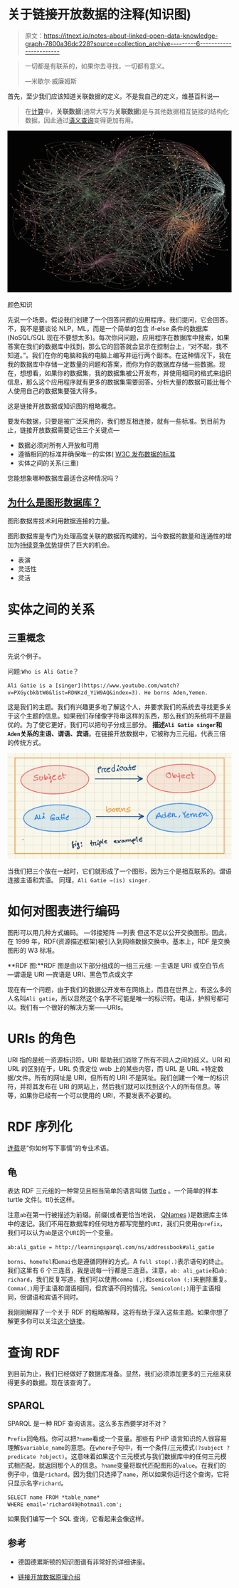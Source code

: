 # 关于链接开放数据的注释(知识图)

> 原文：<https://itnext.io/notes-about-linked-open-data-knowledge-graph-7800a36dc228?source=collection_archive---------6----------------------->

> 一切都是有联系的，如果你去寻找，一切都有意义。
> 
> —米歇尔·威廉姆斯

首先，至少我们应该知道关联数据的定义。不是我自己的定义，维基百科说—

> 在[计算](https://en.wikipedia.org/wiki/Computing)中，**关联数据**(通常大写为**关联数据**)是与其他数据相互链接的结构化数据，因此通过[语义查询](https://en.wikipedia.org/wiki/Semantic_query)变得更加有用。

![](img/d923d793007b981dbcd1f114765fc783.png)

颜色知识

先说一个场景。假设我们创建了一个回答问题的应用程序。我们提问，它会回答。不，我不是要谈论 NLP，ML，而是一个简单的包含 if-else 条件的数据库(NoSQL/SQL 现在不要想太多)。每次你问问题，应用程序在数据库中搜索，如果答案在我们的数据库中找到，那么它的回答就会显示在控制台上，“对不起，我不知道。”。我们在你的电脑和我的电脑上编写并运行两个副本。在这种情况下，我在我的数据库中存储一定数量的问题和答案，而你为你的数据库存储一些数据。现在，想想看，如果你的数据集，我的数据集被公开发布，并使用相同的格式来组织信息，那么这个应用程序就有更多的数据集需要回答。分析大量的数据可能比每个人使用自己的数据集要强大得多。

这是链接开放数据或知识图的粗略概念。

要发布数据，只要是被广泛采用的，我们想互相连接，就有一些标准。到目前为止，链接开放数据需要记住三个关键点—

*   数据必须对所有人开放和可用
*   遵循相同的标准并确保唯一的实体( [W3C 发布数据的标准](https://www.w3.org/TR/ld-bp/)
*   实体之间的关系(三重)

您能想象哪种数据库最适合这种情况吗？

## [为什么是图形数据库？](https://neo4j.com/why-graph-databases/#:~:text=Their%20secret%3F,opportunity%20for%20sustained%20competitive%20advantage.)

图形数据库技术利用数据连接的力量。

图形数据库是专门为处理高度关联的数据而构建的，当今数据的数量和连通性的增加为[持续竞争优势](http://neo4j.com/resources/wp-sustainable-competitive-advantage/)提供了巨大的机会。

*   表演
*   灵活性
*   灵活

# 实体之间的关系

## 三重概念

先说个例子。

问题:`Who is Ali Gatie`？

```
Ali Gatie is a [singer](https://www.youtube.com/watch?v=PXGycbkbtW0&list=RDNKzd_YiW9AQ&index=3). He borns Aden,Yemen.
```

这是我们的主题。我们有兴趣更多地了解这个人，并要求我们的系统去寻找更多关于这个主题的信息。如果我们存储像字符串这样的东西，那么我们的系统将不是最优的。为了使它更好，我们可以把句子分成三部分。
**描述`Ali Gatie singer`和`Aden`关系的主语、谓语、宾语**。在链接开放数据中，它被称为三元组。代表三倍的传统方式。

![](img/3f9d3d45ad4943303be125bf594e731c.png)

当我们把三个放在一起时，它们就形成了一个图形，因为三个是相互联系的。谓语连接主语和宾语。
同理，`Ali Gatie →(is) singer.`

# 如何对图表进行编码

图形可以用几种方式编码。
—邻接矩阵
—列表
但这不足以公开交换图形。因此，在 1999 年，RDF(资源描述框架)被引入到网络数据交换中。基本上，RDF 是交换图形的 W3 标准。

**RDF 图:**RDF 图是由以下部分组成的一组三元组:
—主语是 URI 或空白节点
—谓语是 URI
—宾语是 URI、黑色节点或文字

现在有一个问题，由于我们的数据公开发布在网络上，而且在世界上，有这么多的人名叫`Ali gatie`，所以显然这个名字不可能是唯一的标识符。电话，护照号都可以。我们有一个很好的解决方案——URIs。

# URIs 的角色

URI 指的是统一资源标识符。URI 帮助我们消除了所有不同人之间的歧义。URI 和 URL 的区别在于，URL 负责定位 web 上的某些内容，而 URL 是 URL +特定数据/文件。所有的网址是 URI，但所有的 URI 不是网址。我们创建一个唯一的标识符，并将其发布在 URI 的网站上，然后我们就可以找到这个人的所有信息。等等，如果你已经有一个可以使用的 URI，不要发表不必要的。

# RDF 序列化

[连载](https://en.wikipedia.org/wiki/Serialization)是“你如何写下事情”的专业术语。

## 龟

表达 RDF 三元组的一种常见且相当简单的语言叫做 [Turtle](https://www.w3.org/TeamSubmission/turtle/) 。一个简单的样本 turtle 文件(。ttl)长这样。

注意`ab`在第一行被描述为前缀。前缀(或者更恰当地说， [QNames](https://en.wikipedia.org/wiki/QName) )是数据库主体中的速记。我们不用在数据库的任何地方都写完整的`URI`，我们只使用`@prefix`，我们可以认为`ab`是这个`URI`的一个变量。

`ab:ali_gatie = http://learningsparql.com/ns/addressbook#ali_gatie`

`borns`、`homeTel`和`emai`也是遵循同样的方式。A `full stop(.)`表示语句的终止。我们这里有 6 个三连音，我是说每一行都是三连音。注意，`ab: ali_gatie`和`ab: richard`，我们反复写道，我们可以使用`comma (,)`和`semicolon (;)`来删除重复。`Comma(,)`用于主语和谓语相同，但宾语不同的情况。`Semicolon(;)`用于主语相同，但谓语和宾语不同时。

我刚刚解释了一个关于 RDF 的粗略解释，这将有助于深入这些主题。如果你想了解更多你可以关注[这个链接](https://github.com/whanley/RDF-tutorial/blob/master/making-a-small-rdf-database.md)。

# 查询 RDF

到目前为止，我们已经做好了数据库准备。显然，我们必须添加更多的三元组来获得更多的数据。现在该查询了。

## SPARQL

SPARQL 是一种 RDF 查询语言。这么多东西要学对不对？

`Prefix`同龟档。你可以把`?name`看成一个变量。那些有 PHP 语言知识的人很容易理解`$variable_name`的意思。在`where`子句中，有一个条件/三元模式`(?subject ?predicate ?object)`。这意味着如果这个三元模式与我们数据库中的任何三元模式相匹配，就返回那个人的信息。`?name`变量将取代匹配图形的`value`。在我们的例子中，值是`richard`。因为我们只选择了`name`，所以如果你运行这个查询，它将只显示名字`richard`。

```
SELECT name FROM *table_name* 
WHERE email='richard49@hotmail.com';
```

如果我们编写一个 SQL 查询，它看起来会像这样。

## 参考

*   德国德累斯顿的知识图谱有非常好的详细讲座。

*   [链接开放数据原理介绍](https://programminghistorian.org/en/lessons/intro-to-linked-data)